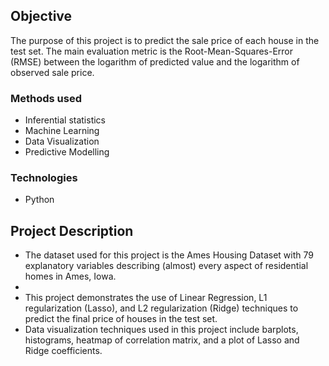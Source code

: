 ## Objective
The purpose of this project is to predict the sale price of each house in the test set. The main evaluation metric is the Root-Mean-Squares-Error (RMSE) between the logarithm of predicted value and the logarithm of observed sale price.

### Methods used
* Inferential statistics
* Machine Learning
* Data Visualization
* Predictive Modelling

### Technologies
* Python

## Project Description
* The dataset used for this project is the Ames Housing Dataset with 79 explanatory variables describing (almost) every aspect of residential homes in Ames, Iowa.
* 
* This project demonstrates the use of Linear Regression, L1 regularization (Lasso), and L2 regularization (Ridge) techniques to predict the final price of houses in the test set.
* Data visualization techniques used in this project include barplots, histograms, heatmap of correlation matrix, and a plot of Lasso and Ridge coefficients.

